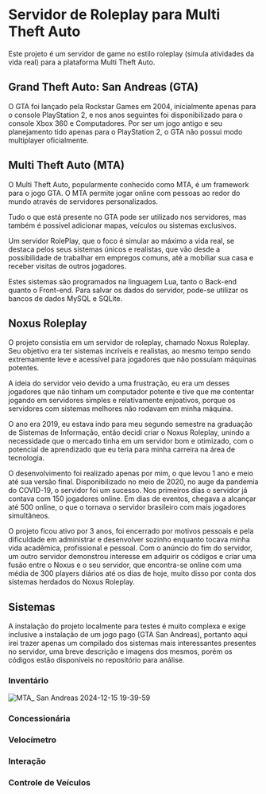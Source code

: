 # Servidor de Roleplay para Multi Theft Auto
Este projeto é um servidor de game no estilo roleplay (simula atividades da vida real) para a plataforma Multi Theft Auto.

## Grand Theft Auto: San Andreas (GTA)
O GTA foi lançado pela Rockstar Games em 2004, inicialmente apenas para o console PlayStation 2, e nos anos seguintes foi disponibilizado para o console Xbox 360 e Computadores. Por ser um jogo antigo e seu planejamento tido apenas para o PlayStation 2, o GTA não possui modo multiplayer oficialmente.

## Multi Theft Auto (MTA)
O Multi Theft Auto, popularmente conhecido como MTA, é um framework para o jogo GTA. O MTA permite jogar online com pessoas ao redor do mundo através de servidores personalizados.

Tudo o que está presente no GTA pode ser utilizado nos servidores, mas também é possível adicionar mapas, veículos ou sistemas exclusivos.

Um servidor RolePlay, que o foco é simular ao máximo a vida real, se destaca pelos seus sistemas únicos e realistas, que vão desde a possibilidade de trabalhar em empregos comuns, até a mobiliar sua casa e receber visitas de outros jogadores.

Estes sistemas são programados na linguagem Lua, tanto o Back-end quanto o Front-end. Para salvar os dados do servidor, pode-se utilizar os bancos de dados MySQL e SQLite.

## Noxus Roleplay
O projeto consistia em um servidor de roleplay, chamado Noxus Roleplay. Seu objetivo era ter sistemas incríveis e realistas, ao mesmo tempo sendo extremamente leve e acessível para jogadores que não possuíam máquinas potentes.

A ideia do servidor veio devido a uma frustração, eu era um desses jogadores que não tinham um computador potente e tive que me contentar jogando em servidores simples e relativamente enjoativos, porque os servidores com sistemas melhores não rodavam em minha máquina.

O ano era 2019, eu estava indo para meu segundo semestre na graduação de Sistemas de Informação, então decidi criar o Noxus Roleplay, unindo a necessidade que o mercado tinha em um servidor bom e otimizado, com o potencial de aprendizado que eu teria para minha carreira na área de tecnologia.

O desenvolvimento foi realizado apenas por mim, o que levou 1 ano e meio até sua versão final. Disponibilizado no meio de 2020, no auge da pandemia do COVID-19, o servidor foi um sucesso. Nos primeiros dias o servidor já contava com 150 jogadores online. Em dias de eventos, chegava a alcançar até 500 online, o que o tornava o servidor brasileiro com mais jogadores simultâneos.

O projeto ficou ativo por 3 anos, foi encerrado por motivos pessoais e pela dificuldade em administrar e desenvolver sozinho enquanto tocava minha vida acadêmica, profissional e pessoal. Com o anúncio do fim do servidor, um outro servidor demonstrou interesse em adquirir os códigos e criar uma fusão entre o Noxus e o seu servidor, que encontra-se online com uma média de 300 players diários até os dias de hoje, muito disso por conta dos sistemas herdados do Noxus Roleplay.

## Sistemas
A instalação do projeto localmente para testes é muito complexa e exige inclusive a instalação de um jogo pago (GTA San Andreas), portanto aqui irei trazer apenas um compilado dos sistemas mais interessantes presentes no servidor, uma breve descrição e imagens dos mesmos, porém os códigos estão disponíveis no repositório para análise.

### Inventário
![MTA_ San Andreas 2024-12-15 19-39-59](https://github.com/user-attachments/assets/5a5b9429-f4cc-4f48-b483-0980df2d4a9e)

### Concessionária

### Velocímetro

### Interação

### Controle de Veículos
